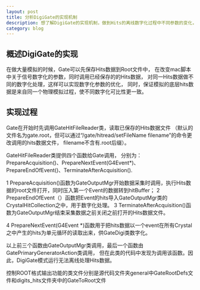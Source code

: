 ```yaml
---
layout: post
title: 分析DigiGate的实现机制
description: 想了解DigiGate的实现机制，做到Hits的离线数字化过程中不同参数的变化，使singles发生怎么样的变化
category: blog
---
```


## 概述DigiGate的实现

在做大量模拟的时候，Gate可以先保存Hits数据到Root文件中，
在改变mac脚本中关于信号数字化的参数，同时调用已经保存的的Hits数据，
对同一Hits数据做不同的数字化处理，这样可以实现数字化参数的优化，
同时，保证模拟的底层hits数据是来自同一个物理模拟过程，使不同数字化可比性更一致。

## 实现过程

Gate在开始时先调用GateHitFileReader类，读取已保存的Hits数据文件
（默认的文件名为gate.root，但可以通过“/gate/hitread/setFileName filename”的命令更改调用的hits数据文件，
filename不含有.root后缀）。

GateHitFileReader类提供四个函数给Gate调用，
分别为：PrepareAcquisition()、PrepareNextEvent(G4Event*)、PrepareEndOfEvent()、TerminateAfterAcquisition().

1 PrepareAcquisition()函数为GateOutputMgr开始数据采集时调用，执行Hits数据的root文件打开，同时压入第一个Event的数据转到hitBuffer；
2 PrepareEndOfEvent（）函数把Event的hits导入GateOutputMgr类的CrystalHitCollection之中，用于数字化处理。
3 TerminateAfterAcquisition()函数为GateOutputMgr结束采集数据之前关闭之前打开的Hits数据文件。

4 PrepareNextEvent(G4Event *)函数用于把hits数据以一个event在所有Crystal之中产生的hits为单元循环的读取出来，供GateDigi类数字化。

以上前三个函数由GateOutputMgr类调用，最后一个函数由GatePrimaryGeneratorAction类调用，
但在此类的代码中发现为调用该函数。因此，DigiGate模式运行无法离线处理Hits数据。

控制ROOT格式输出功能的类文件分别是源代码文件夹general中GateRootDefs文件和digits_hits文件夹中的GateToRoot文件



[Gsize]:    http://gsize.github.io  "Gsize"
